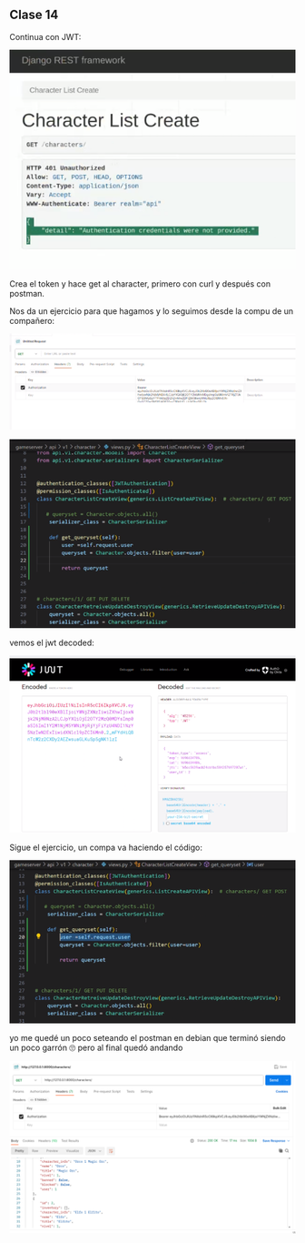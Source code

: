 ## Clase 14

Continua con JWT:

![](./221-assets/ppt-45-back.png)

Crea el token y hace get al character, primero con curl y después con postman.

Nos da un ejercicio para que hagamos y lo seguimos desde la compu de un compañero:

![](./221-assets/ppt-46-back.png)

![](./221-assets/ppt-47-back.png)

vemos el jwt decoded:

![](./221-assets/ppt-48-back.png)

Sigue el ejercicio, un compa va haciendo el código:

![](./221-assets/ppt-49-back.png)

yo me quedé un poco seteando el postman en debian que terminó siendo un poco garrón 🙄 pero al final quedó andando

![](./221-assets/ppt-50-back.png)

